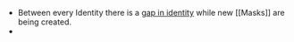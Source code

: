 - Between every Identity there is a [gap in identity](https://gapinidentity.mystrikingly.com/) while new [[Masks]] are being created.
-